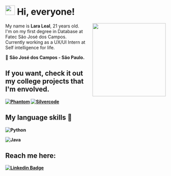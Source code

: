 <h1><img src="https://emojis.slackmojis.com/emojis/images/1570211625/6611/wave-animated.gif?1570211625" width="30"/> Hi, everyone! </h1>

<img align='right' src="https://steamuserimages-a.akamaihd.net/ugc/1631947648964785474/81CBA15178466DD47195A239232202E78987B714/?imw=637&imh=358&ima=fit&impolicy=Letterbox&imcolor=%23000000&letterbox=true" width="230">My name is **Lara Leal**, 21 years old.<br>I'm on my first degree in Database at Fatec São José dos Campos.    
Currently working as a UX/UI Intern at Self intelligence for life.

📍 <b> São José dos Campos - São Paulo.
  
 ## If you want, check it out my college projects that I'm envolved. 
  [![Phantom](https://media.discordapp.net/attachments/913534866686103573/913534989616955434/phantom.png)](https://github.com/PhatomFatec/PI_Necto_Systems)
 [![Silvercode](https://media.discordapp.net/attachments/913534866686103573/913534989881212928/silvercode.png)](https://github.com/silvercod3/Athena)
  












## My language skills :rocket:

![Python](https://img.shields.io/badge/python-3670A0?style=for-the-badge&logo=python&logoColor=ffdd54)

![Java](https://img.shields.io/badge/java-%23ED8B00.svg?style=for-the-badge&logo=java&logoColor=white)

##    **Reach me here:**  

[![Linkedin Badge](https://img.shields.io/badge/-LinkedIn-0e76a8?style=flat&logo=Linkedin&logoColor=white)](https://www.linkedin.com/in/laraoleal/)

